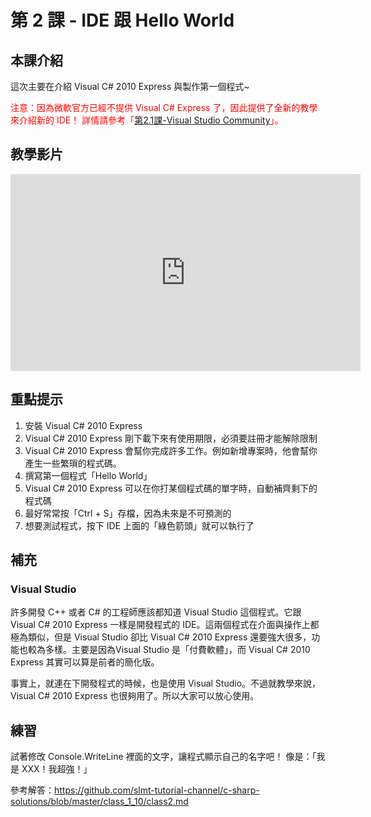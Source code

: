 # 第 2 課 - IDE 跟 Hello World

## <span class="section_abstract">本課介紹</span>

這次主要在介紹 Visual C# 2010 Express 與製作第一個程式~

<p style="color: red">注意：因為微軟官方已經不提供 Visual C# Express 了，因此提供了全新的教學來介紹新的 IDE！
詳情請參考「<a href="http://slmtsite.blogspot.com/2019/12/c-21-visual-studio-community.html">第2.1課-Visual Studio Community</a>」。</p>

## <span class="section_video">教學影片</span>

<iframe width="560" height="315" src="https://www.youtube.com/embed/EFGi2KYO42w" title="YouTube video player" frameborder="0" allow="accelerometer; autoplay; clipboard-write; encrypted-media; gyroscope; picture-in-picture" allowfullscreen></iframe>

## <span class="section_highlights">重點提示</span>

1. 安裝 Visual C# 2010 Express
2. Visual C# 2010 Express 剛下載下來有使用期限，必須要註冊才能解除限制
3. Visual C# 2010 Express 會幫你完成許多工作。例如新增專案時，他會幫你產生一些繁瑣的程式碼。
4. 撰寫第一個程式「Hello World」
5. Visual C# 2010 Express 可以在你打某個程式碼的單字時，自動補齊剩下的程式碼
6. 最好常常按「Ctrl + S」存檔，因為未來是不可預測的
7. 想要測試程式，按下 IDE 上面的「綠色箭頭」就可以執行了

## <span class="section_supplementary">補充</span>

### Visual Studio

許多開發 C++ 或者 C# 的工程師應該都知道 Visual Studio 這個程式。它跟 Visual C# 2010 Express 一樣是開發程式的 IDE。這兩個程式在介面與操作上都極為類似，但是 Visual Studio 卻比 Visual C# 2010 Express 還要強大很多，功能也較為多樣。主要是因為Visual Studio 是「付費軟體」，而 Visual C# 2010 Express 其實可以算是前者的簡化版。

事實上，就連在下開發程式的時候，也是使用 Visual Studio。不過就教學來說，Visual C# 2010 Express 也很夠用了。所以大家可以放心使用。

## <span class="section_practice">練習</span>

試著修改 Console.WriteLine 裡面的文字，讓程式顯示自己的名字吧！
像是：「我是 XXX！我超強！」 

參考解答：<https://github.com/slmt-tutorial-channel/c-sharp-solutions/blob/master/class_1_10/class2.md>
